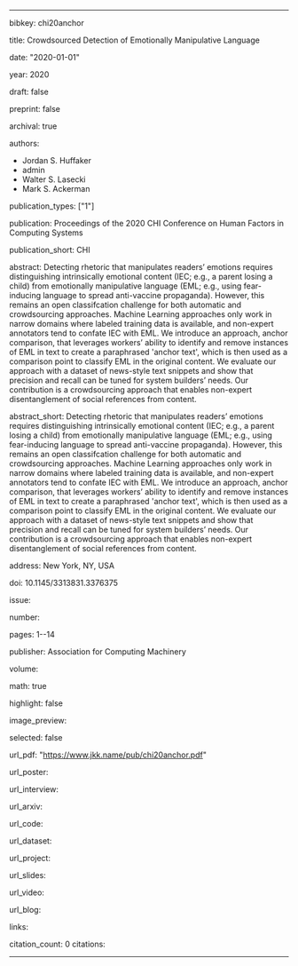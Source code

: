 ---

bibkey: chi20anchor

title: Crowdsourced Detection of Emotionally Manipulative Language

date: "2020-01-01"

year: 2020

draft: false

preprint: false

archival: true

authors: 
- Jordan S. Huffaker
- admin
- Walter S. Lasecki
- Mark S. Ackerman

publication_types: ["1"]

publication: Proceedings of the 2020 CHI Conference on Human Factors in Computing Systems

publication_short: CHI

abstract: Detecting rhetoric that manipulates readers’ emotions requires distinguishing intrinsically emotional content (IEC; e.g., a parent losing a child) from emotionally manipulative language (EML; e.g., using fear-inducing language to spread anti-vaccine propaganda). However, this remains an open classifcation challenge for both automatic and crowdsourcing approaches. Machine Learning approaches only work in narrow domains where labeled training data is available, and non-expert annotators tend to confate IEC with EML. We introduce an approach, anchor comparison, that leverages workers’ ability to identify and remove instances of EML in text to create a paraphrased 'anchor text', which is then used as a comparison point to classify EML in the original content. We evaluate our approach with a dataset of news-style text snippets and show that precision and recall can be tuned for system builders’ needs. Our contribution is a crowdsourcing approach that enables non-expert disentanglement of social references from content.

abstract_short: Detecting rhetoric that manipulates readers’ emotions requires distinguishing intrinsically emotional content (IEC; e.g., a parent losing a child) from emotionally manipulative language (EML; e.g., using fear-inducing language to spread anti-vaccine propaganda). However, this remains an open classifcation challenge for both automatic and crowdsourcing approaches. Machine Learning approaches only work in narrow domains where labeled training data is available, and non-expert annotators tend to confate IEC with EML. We introduce an approach, anchor comparison, that leverages workers’ ability to identify and remove instances of EML in text to create a paraphrased 'anchor text', which is then used as a comparison point to classify EML in the original content. We evaluate our approach with a dataset of news-style text snippets and show that precision and recall can be tuned for system builders’ needs. Our contribution is a crowdsourcing approach that enables non-expert disentanglement of social references from content.

address: New York, NY, USA

doi: 10.1145/3313831.3376375

issue: 

number: 

pages: 1--14

publisher: Association for Computing Machinery

volume: 

math: true

highlight: false

image_preview: 

selected: false

url_pdf: "https://www.jkk.name/pub/chi20anchor.pdf"

url_poster: 

url_interview: 

url_arxiv: 

url_code: 

url_dataset: 

url_project: 

url_slides: 

url_video: 

url_blog: 

links: 

citation_count: 0
citations:


---